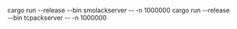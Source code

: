 cargo run --release --bin smolackserver -- -n 1000000
cargo run --release --bin tcpackserver --  -n 1000000
